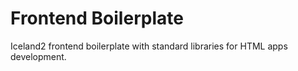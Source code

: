 # Frontend Boilerplate

Iceland2 frontend boilerplate with standard libraries for HTML apps development.
